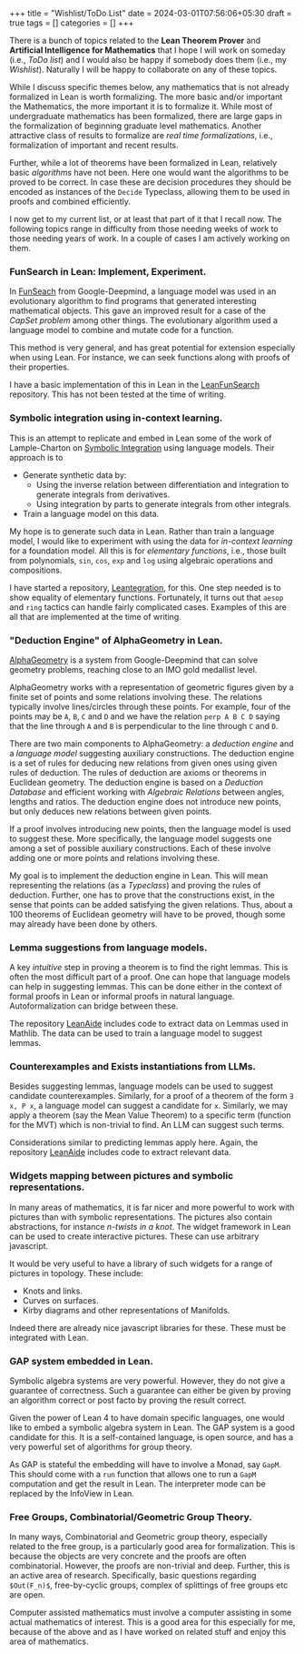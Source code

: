 +++
title = "Wishlist/ToDo List"
date = 2024-03-01T07:56:06+05:30
draft = true
tags = []
categories = []
+++

There is a bunch of topics related to the **Lean Theorem Prover** and **Artificial Intelligence for Mathematics** that I hope I will work on someday (i.e., *ToDo list*) and I would also be happy if somebody does them (i.e., my *Wishlist*). Naturally I will be happy to collaborate on any of these topics.

While I discuss specific themes below, any mathematics that is not already formalized in Lean is worth formalizing. The more basic and/or important the Mathematics, the more important it is to formalize it. While most of undergraduate mathematics has been formalized, there are large gaps in the formalization of beginning graduate level mathematics. Another attractive class of results to formalize are *real time formalizations*, i.e., formalization of important and recent results.

Further, while a lot of theorems have been formalized in Lean, relatively basic *algorithms* have not been. Here one would want the algorithms to be proved to be correct. In case these are decision procedures they should be encoded as instances of the `Decide` Typeclass, allowing them to be used in proofs and combined efficiently.

I now get to my current list, or at least that part of it that I recall now. The following topics range in difficulty from those needing weeks of work to those needing years of work. In a couple of cases I am actively working on them.

### FunSearch in Lean: Implement, Experiment.

In [FunSeach](https://www.nature.com/articles/s41586-023-06924-6) from Google-Deepmind, a language model was used in an evolutionary algorithm to find programs that generated interesting mathematical objects. This gave an improved result for a case of the *CapSet problem* among other things. The evolutionary algorithm used a language model to combine and mutate code for a function.

This method is very general, and has great potential for extension especially when using Lean. For instance, we can seek functions along with proofs of their properties. 

I have a basic implementation of this in Lean in the [LeanFunSearch](https://github.com/siddhartha-gadgil/LeanFunSearch) repository. This has not been tested at the time of writing.

### Symbolic integration using in-context learning.

This is an attempt to replicate and embed in Lean some of the work of Lample-Charton on [Symbolic Integration](https://arxiv.org/abs/1912.01412) using language models. Their approach is to 

* Generate synthetic data by:
  * Using the inverse relation between differentiation and integration to generate integrals from derivatives.
  * Using integration by parts to generate integrals from other integrals.
* Train a language model on this data.

My hope is to generate such data in Lean. Rather than train a language model, I would like to experiment with using the data for *in-context learning* for a foundation model. All this is for *elementary functions*, i.e., those built from polynomials, `sin`, `cos`, `exp` and `log` using algebraic operations and compositions.

I have started a repository, [Leantegration](https://github.com/siddhartha-gadgil/Leantegration), for this. One step needed is to show equality of elementary functions. Fortunately, it turns out that `aesop` and `ring` tactics can handle fairly complicated cases. Examples of this are all that are implemented at the time of writing.

### "Deduction Engine" of AlphaGeometry in Lean.

[AlphaGeometry](https://www.nature.com/articles/s41586-023-06747-5) is a system from Google-Deepmind that can solve geometry problems, reaching close to an IMO gold medallist level. 

AlphaGeometry works with a representation of geometric figures given by a finite set of points and some relations involving these. The relations typically involve lines/circles through these points. For example, four of the points may be `A`, `B`, `C` and `D` and we have the relation `perp A B C D` saying that the line through `A` and `B` is perpendicular to the line through `C` and `D`.

There are two main components to AlphaGeometry: a *deduction engine* and a *language model* suggesting auxiliary constructions. The deduction engine is a set of rules for deducing new relations from given ones using given rules of deduction. The rules of deduction are axioms or theorems in Euclidean geometry. The deduction engine is based on a *Deduction Database* and efficient working with *Algebraic Relations* between angles, lengths and ratios. The deduction engine does not introduce new points, but only deduces new relations between given points.

If a proof involves introducing new points, then the language model is used to suggest these. More specifically, the language model suggests one among a set of possible auxiliary constructions. Each of these involve adding one or more points and relations involving these.

My goal is to implement the deduction engine in Lean. This will mean representing the relations (as a *Typeclass*) and proving the rules of deduction. Further, one has to prove that the constructions exist, in the sense that points can be added satisfying the given relations. Thus, about a 100 theorems of Euclidean geometry will have to be proved, though some may already have been done by others.

### Lemma suggestions from language models.

A key *intuitive* step in proving a theorem is to find the right lemmas. This is often the most difficult part of a proof. One can hope that language models can help in suggesting lemmas. This can be done either in the context of formal proofs in Lean or informal proofs in natural language. Autoformalization can bridge between these.

The repository [LeanAide](https://github.com/siddhartha-gadgil/LeanAide) includes code to extract data on Lemmas used in Mathlib. The data can be used to train a language model to suggest lemmas.

### Counterexamples and Exists instantiations from LLMs.

Besides suggesting lemmas, language models can be used to suggest candidate counterexamples. Similarly, for a proof of a theorem of the form `∃ x, P x`, a language model can suggest a candidate for `x`. Similarly, we may apply a theorem (say the Mean Value Theorem) to a specific term (function for the MVT) which is non-trivial to find. An LLM can suggest such terms.

Considerations similar to predicting lemmas apply here. Again, the repository [LeanAide](https://github.com/siddhartha-gadgil/LeanAide) includes code to extract relevant data.

### Widgets mapping between pictures and symbolic representations.

In many areas of mathematics, it is far nicer and more powerful to work with pictures than with symbolic representations. The pictures also contain abstractions, for instance *$n$-twists in a knot*. The widget framework in Lean can be used to create interactive pictures. These can use arbitrary javascript.

It would be very useful to have a library of such widgets for a range of pictures in topology. These include:

* Knots and links.
* Curves on surfaces.
* Kirby diagrams and other representations of Manifolds.

Indeed there are already nice javascript libraries for these. These must be integrated with Lean.

### GAP system embedded in Lean.

Symbolic algebra systems are very powerful. However, they do not give a guarantee of correctness. Such a guarantee can either be given by proving an algorithm correct or post facto by proving the result correct.

Given the power of Lean 4 to have domain specific languages, one would like to embed a symbolic algebra system in Lean. The GAP system is a good candidate for this. It is a self-contained language, is open source, and has a very powerful set of algorithms for group theory. 

As GAP is stateful the embedding will have to involve a Monad, say `GapM`. This should come with a `run` function that allows one to run a `GapM` computation and get the result in Lean. The interpreter mode can be replaced by the InfoView in Lean.

### Free Groups, Combinatorial/Geometric Group Theory.

In many ways, Combinatorial and Geometric group theory, especially related to the free group, is a particularly good area for formalization. This is because the objects are very concrete and the proofs are often combinatorial. However, the proofs are non-trivial and deep. Further, this is an active area of research. Specifically, basic questions regarding `$Out(F_n)$`, free-by-cyclic groups, complex of splittings of free groups etc are open. 

Computer assisted mathematics must involve a computer assisting in some actual mathematics of interest. This is a good area for this especially for me, because of the above and as I have worked on related stuff and enjoy this area of mathematics.
